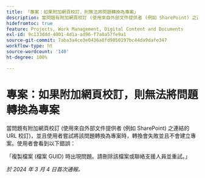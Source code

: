 ```yaml
---
title: 「專案：如果附加網頁校訂，則無法將問題轉換為專案」
description: 當問題有附加網頁校訂 (使用來自外部文件提供者 (例如 SharePoint) 之連結的 URL 校訂)，並且使用者嘗試將該問題轉換為專案時，轉換會失敗並且不會建立專案。使用者會看到錯誤。
hidefromtoc: true
feature: Projects, Work Management, Digital Content and Documents
exl-id: 9c133ddd-4001-4d1a-ad96-f7a0a57fe9a1
source-git-commit: 7aba3a4ce3e0436a8fd9850197bc44da9dafe347
workflow-type: ht
source-wordcount: '140'
ht-degree: 100%

---
```


# 專案：如果附加網頁校訂，則無法將問題轉換為專案

當問題有附加網頁校訂 (使用來自外部文件提供者 (例如 SharePoint) 之連結的 URL 校訂)，並且使用者嘗試將該問題轉換為專案時，轉換會失敗並且不會建立專案。使用者會看到以下錯誤：

「複製檔案 (檔案 GUID) 時出現問題。請刪除該檔案或聯絡支援人員並重試。」

_於 2024 年 3 月 4 日首次通報。_
